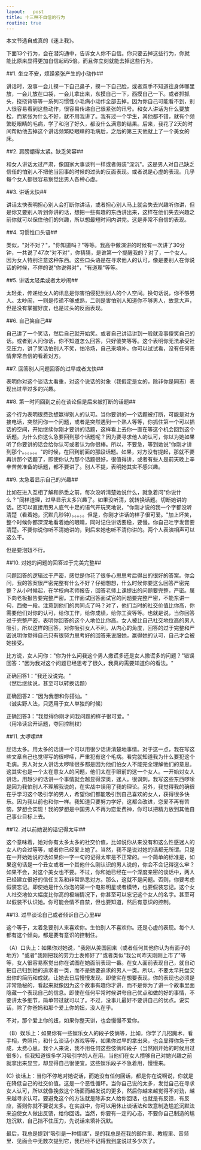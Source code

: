 ```yaml
---
layout:   post
title: 十三种不自信的行为
routine: true
---
```

本文节选自成真的《迷上我》。

下面13个行为，会在潜沟通中，告诉女人你不自信。你只要去掉这些行为，你就能比原来显得更加自信起码5倍。而且你立刻就能去掉这些行为。 

##1. 坐立不安，烦躁紧张产生的小动作##

讲话时，没事一会儿摸一下自己鼻子，摸一下自己脸，或者双手不知道往身体哪里放，一会儿放在口袋，一会儿拿出来，东摸自己一下，西摸自己一下。或者抓抓头，挠挠背等等一系列习惯性小毛病小动作全部去掉。因为你自己可能看不到，别人很容易看到这些动作，很容易传递自己很紧张的讯号。和女人讲话为什么要放松，而紧张为什么不好，就不用我讲了。我有过一个学生，其他都不错，就有个频繁眨眼睛的毛病，学了和泡了好久，都没什么满意的结果。后来，我花了2天的时间帮助他去掉这个讲话频繁眨眼睛的毛病后，之后的第三天他就上了一个美女的床。

 

##2. 肩膀绷得太紧。缺乏笑容##

和女人讲话太过严肃，像国家大事谈判一样或者假装"深沉"。这是男人对自己缺乏信任的怕别人不把他当回事的时候的过头的反面表现。或者说是心虚的表现。几乎每个女人都很容易察觉出男人各种心虚。

 

##3. 讲话太快##

讲话太快表明担心别人会打断你讲话，或者担心别人马上就会失去兴趣听你讲，但是你又要别人听到你讲的话，想把一些有趣的东西讲出来，这样在他们失去兴趣之前你就可以保住他们的兴趣，所以想最短时间内讲完。这是非常不自信的表现。

 

##4. 习惯性口头语##

类似，"对不对？"，"你知道吗？"等等。我高中做演讲的时候有一次讲了30分钟，一共说了47次"对不对"，你猜猜，是谁第一个提醒我的？对了，一个女人。因为女人特别注意这种东西。这些口头语是在寻求他人的认可，像是要别人在你说话的时候，不停的说"你说得对"，"有道理"等等。
 

##5. 讲话太轻柔或者太吵闹##

太轻柔，传递给女人的讯息是你害怕侵犯到别人的个人空间。换句话说，你不够男人。太吵闹，一则是传递不够成熟，二则是害怕别人知道你不够男人，故意大声，但是没有掌握好度，也是过头的反面表现。

 

##6. 自己笑自己##

自己讲了一个笑话，然后自己就开始笑。或者自己讲话讲到一般就没事傻笑自己的话。或者别人问你话，你不知道怎么回答，只好傻笑等等。这个表明你无法承受社交压力，讲了笑话怕别人不笑，怕冷场，自己来填补。你可以试试看，没有任何表情非常自信的看着对方。

 

##7. 回答别人问题回答的过早或者太快##

表明你对这个谈话太看重，对这个说话的对象（我假定是女的，除非你是同志）表现出过早过多的兴趣。

 

##8. 第一时间回到之前在谈论但是后来被打断的话题##

这个行为表明很费劲想赢得别人的认可。当你要讲的一个话题被打断，可能是对方接电话，突然问你一个问题，或者是突然遇到一个熟人等等，你抓住第一个可以插话的空间，开始继续你刚才要讲的话题，这样看上去你一直在等这个机会回到这个话题。为什么你这么急要回到那个话题呢？因为要寻求他人的认可，你以为她如果听了你要讲的话会给你认可或者认为你很棒。所以，不要急，等到她说"你刚才讲到那个。。。。。。"的时候，在回到前面的那段话题。如果，对方没有提起，那就不要再讲那个话题了，即使你认为那个话题很好，很值得讲，或者有些人是前天晚上辛辛苦苦准备的话题，都不要讲了。别人不提，表明她其实不感兴趣。

 

##9. 太急着显示自己的兴趣##

比如在进入互相了解和熟悉之前，每次没听清楚她说什么，就急着问"你说什么？"同样道理，过早显示太多兴趣了。如果没听清，就转换话题。切断她讲的话。还可以直接用男人底气十足的语气开玩笑地说，"你刚才说的我一个字都没听清楚（看着她，沉默几秒钟）。。。。。但是，你刚才讲话的样子很可爱。"加上坏笑，整个时候你都深深地看着她的眼睛，同时记住讲话要稳，要慢。你自己吐字发音要清楚。不要你说你听不清她讲的，到后来她也听不清你讲的。两个人表演相声可以这么干。

但是要泡妞不行。

 

##10. 对她的问题的回答过于完美完整##

问题回答的逻辑过于严密，感觉是你花了很多心思思考后得出的很好的答案。你会问，我的答案很严密完整有什么不好？仔细想想，什么时候你要这么回答严密完整？从小时候起，在学校向老师报告，回答老师上课提出的问题要完整，严密。属下向老板报告要完整严密。工作面试回答面试官的问题要完整严密，不能东讲一句，西撤一段。注意到他们的共同点了吗？对了，他们当时的社交价值比你高，你需要他们对你的认可，给你工作，给你成绩，给你工资等等。也就是说，当你回答过于完整严密，表明你回答的这个人地位比你高。女人被比自己社交地位高的男人吸引。所以这样的回答，对你吸引女人不利。从内心的角度，回答的过于完整和严密说明你觉得自己只有很努力思考好的回答来说服她，赢得她的认可，自己才会被她接受。 

比方说，女人问你："你为什么问我这个男人撒谎多还是女人撒谎多的问题？"错误回答："因为我对这个问题已经思考了很久，我真的需要知道你的看法。" 

正确回答1："我还没说完。"  
（然后继续说，甚至可以转换话题）

正确回答2："因为我想和你搭讪。"  
（诚实野人法，只适用于女人单独的时候）

正确回答3："我觉得你刚才问我问题的样子很可爱。"  
（用冷读岔开话题，夺回控制权） 

##11. 太啰嗦##

屁话太多。用太多的话讲一个可以用很少话讲清楚地事情。对于这一点，我在写这些文章自己也觉得写的很啰嗦，严重犯有这个毛病。看完就知道我为什么要犯这个毛病。男人对女人讲话太啰嗦很多都是因为他们怕女人不能完全理解他们的意思。这其实也是一个太在意女人的问题，他们太在乎眼前的这一个女人。一开始对女人讲话，用越少的话讲一个事情就会越显得深奥，迷人。很讽刺，我写这些东西啰嗦是因为我怕别人不理解我说的，在实战中误用了我的理论。另外，我觉得我的确很在乎学习这个吸引学的男人，希望你们都能吸引到自己喜欢的女人，获得很多快乐。因为我以前也和你一样。我知道只要努力学好，这都会改进，恋爱不再有苦恼，梦想会实现！我的梦想是中国男人不再为恋爱费神，你可以把精力放到其他自己事业目标上去。

 

##12.  对以前她说的话记得太牢##

这个意味着，她对你有太多太多的社交价值，比如说你从来没有和这么性感迷人的女人约会过等等，或者你已经爱上她了。当然，我不是说对她的话都无所谓。只是在一开始她说的话如果你一字一句的记得太牢是不正常的。一个简单的标准是，如果这句话是一个丑女或者一个其他什么刚认识的男人说的，你会不会记得这么牢？如果不会，对这个美女也不要。不过，你和她已经在一个深度亲密的谈话中，两人已经建立很好的信任关系和非常熟悉对方。那么，这就不是问题。否则，你要考虑假装忘记。即使她是什么你泡的第一个电影明星或者模特，也要假装忘记。这个女人社交地位大幅度比你高的极端情况下，你甚至可以忘记这个女人的名字。甚至可以假装不认识她。你可能会情不自禁，但也要知道，然后有意识的控制。

 

 

##13.  过早谈论自己或者倾诉自己心里##

这个等于，太着急要别人来喜欢你。生怕别人不喜欢你。还是心虚的表现。每个人都有这个倾向，都是要有意识的控制住。 

（A）口头上：如果你对她说，"我刚从美国回来（或者任何其他你认为有面子的地方）"或者"我刚把我的劳力士表修好了"或者类似"我公司昨天刚刚上市了"等等，女人很容易察觉出你在试图在她面前表现一番。在女人面前表现自己，就自动把自己归到她的追求者一类，而不是她要追求的男人一类。所以，不要太早托盘交出你的简历和成就。让她去日后慢慢发现。即使实在想要表现，你的表现也必须是非常隐秘的，看起来就像因为这个故事有趣你才讲，而不是你为了讲一个故事里面隐藏一个表现自己的信息。即使在任何平常时候讲夸自己优点和做的好的事情，不要讲太多细节，简单带过就可以了。不过，没事儿最好不要讲自己的优点。说实话，除了你爸妈和那个爱上你的妞，没人在乎。

不对，那个爱上你的妞，如果你整天讲，也会慢慢不爱你。
 

（B）娱乐上：如果你有一些娱乐女人的段子伎俩等，比如，你学了几招魔术，看手相，秀照片，和什么谈话小游戏等等，如果你过早的拿出来，也会显得你急于求成，太费心思。我个人来说，我不用任何这些伎俩和段子（当然刚开始的时候用过很多），但我知道很多学习吸引学的人在用。当他们在女人攒够自己对她兴趣之前就拿出来显宝，却显得自己很便宜。这些娱乐段子不急着用，慢慢来。 

(C) 谈话上：当你不停地对她说话，而她没有任何回话，都是你在说啊说，你就是在降低自己的社交价值。这是一个恶性循环。当你自己说的太多，发觉自己在寻求女人认可，所以就像挽救这个场面而越发说的更多，然后你越来越觉得不对劲，越来越寻求认可。要避免这个的方法就是除非女人给你回话，也就是有反馈，有反应，否则你就不要说太多。在实战中，你可以用休止谈话法和故意制造尴尬沉默法来迫使女人做出反馈，给你回话。当然，你要有一定的心态，不要你自己制造的尴尬沉默，自己挡不住压力，先说话来填补沉默。

 

最后，我总是提到“吸引是一种情绪”，是的我总是在我的邮件里、教程里、音频里、见面会中无数次提到它，我已经不记得我到底说过多少次了。